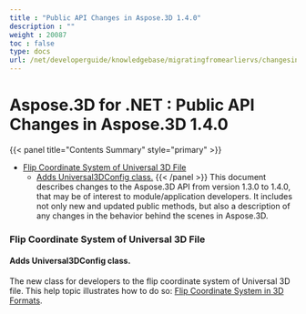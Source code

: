 ```yaml
---
title : "Public API Changes in Aspose.3D 1.4.0" 
description : "" 
weight : 20087 
toc : false
type: docs
url: /net/developerguide/knowledgebase/migratingfromearliervs/changesin1xx/public+api+changes+in+aspose.3d+1.4.0/
---
```


# Aspose.3D for .NET : Public API Changes in Aspose.3D 1.4.0


{{< panel title="Contents Summary" style="primary" >}}
*   [Flip Coordinate System of Universal 3D File](#flip-coordinate-system-of-universal-3d-file)
    *   [Adds Universal3DConfig class.](#adds-universal3dconfig-class.)
{{< /panel >}}
This document describes changes to the Aspose.3D API from version 1.3.0 to 1.4.0, that may be of interest to module/application developers. It includes not only new and updated public methods, but also a description of any changes in the behavior behind the scenes in Aspose.3D.

### Flip Coordinate System of Universal 3D File

#### Adds Universal3DConfig class.

The new class for developers to the flip coordinate system of Universal 3D file. This help topic illustrates how to do so: [Flip Coordinate System in 3D Formats](http://www.aspose.com/docs/display/3dnet/Add+an+Asset+Information+and+Flip+Coordinate+System+in+3D+Formats#AddanAssetInformationandFlipCoordinateSystemin3DFormats-FlipCoordinateSystemin3DFormats).

